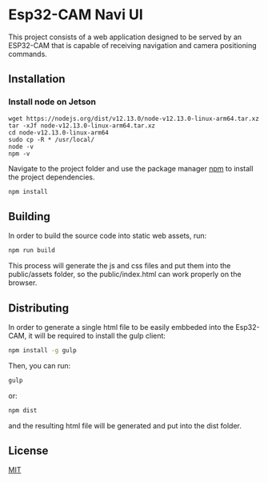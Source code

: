 # Esp32-CAM Navi UI

This project consists of a web application designed to be served by an ESP32-CAM that is capable of receiving navigation and camera positioning commands.

## Installation

### Install node on Jetson

```
wget https://nodejs.org/dist/v12.13.0/node-v12.13.0-linux-arm64.tar.xz
tar -xJf node-v12.13.0-linux-arm64.tar.xz
cd node-v12.13.0-linux-arm64
sudo cp -R * /usr/local/
node -v
npm -v
```

Navigate to the project folder and use the package manager [npm](https://www.npmjs.com/) to install the project dependencies.

```bash
npm install
```

## Building 

In order to build the source code into static web assets, run:

```bash
npm run build
```

This process will generate the js and css files and put them into the public/assets folder, so the public/index.html can work properly on the browser.

## Distributing

In order to generate a single html file to be easily embbeded into the Esp32-CAM, it will be required to install the gulp client:

```bash
npm install -g gulp
```

Then, you can run:

```bash
gulp
```

or:

```bash
npm dist
```

and the resulting html file will be generated and put into the dist folder.

## License

[MIT](https://choosealicense.com/licenses/mit/)
